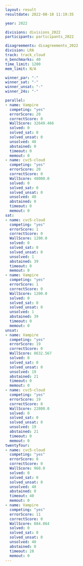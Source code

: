 ```yaml
---
layout: result
resultdate: 2022-08-10 11:19:35

year: 2022

divisions: divisions_2022
participants: participants_2022

disagreements: disagreements_2022
division: LRA
track: track_cloud
n_benchmarks: 40
time_limit: 1200
mem_limit: N/A

winner_par: "-"
winner_sat: "-"
winner_unsat: "-"
winner_24s: "-"

parallel:
- name: Vampire
  competing: "yes"
  errorScore: 20
  correctScore: 0
  WallScore: 32649.466
  solved: 0
  solved_sat: 0
  solved_unsat: 0
  unsolved: 40
  abstained: 0
  timeout: 0
  memout: 0
- name: cvc5-cloud
  competing: "yes"
  errorScore: 20
  correctScore: 0
  WallScore: 48000.0
  solved: 0
  solved_sat: 0
  solved_unsat: 0
  unsolved: 40
  abstained: 0
  timeout: 0
  memout: 0
sat:
- name: cvc5-cloud
  competing: "yes"
  errorScore: 1
  correctScore: 0
  WallScore: 1200.0
  solved: 0
  solved_sat: 0
  solved_unsat: 0
  unsolved: 1
  abstained: 39
  timeout: 0
  memout: 0
- name: Vampire
  competing: "yes"
  errorScore: 1
  correctScore: 0
  WallScore: 1200.0
  solved: 0
  solved_sat: 0
  solved_unsat: 0
  unsolved: 1
  abstained: 39
  timeout: 0
  memout: 0
unsat:
- name: Vampire
  competing: "yes"
  errorScore: 19
  correctScore: 0
  WallScore: 8632.567
  solved: 0
  solved_sat: 0
  solved_unsat: 0
  unsolved: 19
  abstained: 21
  timeout: 0
  memout: 0
- name: cvc5-cloud
  competing: "yes"
  errorScore: 19
  correctScore: 0
  WallScore: 22800.0
  solved: 0
  solved_sat: 0
  solved_unsat: 0
  unsolved: 19
  abstained: 21
  timeout: 0
  memout: 0
twentyfour:
- name: cvc5-cloud
  competing: "yes"
  errorScore: 0
  correctScore: 0
  WallScore: 960.0
  solved: 0
  solved_sat: 0
  solved_unsat: 0
  unsolved: 40
  abstained: 0
  timeout: 40
  memout: 0
- name: Vampire
  competing: "yes"
  errorScore: 11
  correctScore: 0
  WallScore: 884.864
  solved: 0
  solved_sat: 0
  solved_unsat: 0
  unsolved: 40
  abstained: 0
  timeout: 28
  memout: 0
---
```

